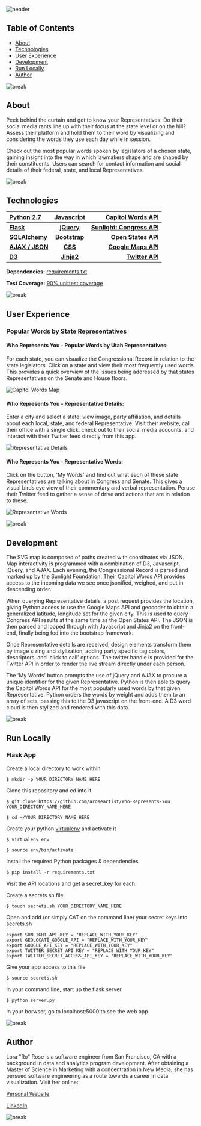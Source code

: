 ![header](markdown/background-header.png "header")

## Table of Contents

* [About](#about)
* [Technologies](#tech)
* [User Experience](#user)
* [Development](#dev)
* [Run Locally](#run)
* [Author](#author)

![break](markdown/background-line.png "line break")

## <a name="about"></a>About

Peek behind the curtain and get to know your Representatives. Do their social media rants line up with their focus at the state level or on the hill? Assess their platform and hold them to their word by visualizing and considering the words they use each day while in session.

Check out the most popular words spoken by legislators of a chosen state, gaining insight into the way in which lawmakers shape and are shaped by their constituents. Users can search for contact information and social details of their federal, state, and local Representatives.

![break](markdown/background-line.png "line break")

## <a name="tech"></a>Technologies

[Python 2.7](https://www.python.org/ "Python")    | [Javascript](https://www.python.org/ "Javascript")    | **[Capitol Words API](http://sunlightlabs.github.io/Capitol-Words/ "Sunlight: Capitol Words")**
:----------- | :-----------: | -----------:
**[Flask](http://flask.pocoo.org/ "Flask")**           | **[jQuery](https://jquery.com/ "jQuery")**           | **[Sunlight: Congress API](https://sunlightlabs.github.io/congress/ "Sunlight: Congress")**
**[SQLAlchemy](http://www.sqlalchemy.org/ "SQLAlchemy")**           | **[Bootstrap](http://getbootstrap.com/ "Bootstrap")**           | **[Open States API](http://sunlightlabs.github.io/openstates-api/ "Sunlight: Open States")**
**[AJAX / JSON](https://api.jquery.com/category/ajax/ "AJAX")**           | **[CSS](https://developer.mozilla.org/en-US/docs/Web/CSS "CSS")**           | **[Google Maps API](https://developers.google.com/maps/ "Google Maps")**
**[D3](https://d3js.org/ "D3")**           | **[Jinja2](http://jinja.pocoo.org/ "Jinja2")**           | **[Twitter API](https://dev.twitter.com/ "Twitter")**

**Dependencies:** [requirements.txt](README.md "Dependencies")

**Test Coverage:** [90% unittest coverage](tests.py)

![break](markdown/background-line.png "line break")

## <a name="user"></a>User Experience
### Popular Words by State Representatives

#### Who Represents You - Popular Words by Utah Representatives:
For each state, you can visualize the Congressional Record in relation to the state legislators. Click on a state and view their most frequently used words. This provides a quick overview of the issues being addressed by that states Representatives on the Senate and House floors.

![Capitol Words Map](markdown/WRY_map.png "Map")

#### Who Represents You - Representative Details:
Enter a city and select a state: view image, party affiliation, and details about each local, state, and federal Representative. Visit their website, call their office with a single click, check out to their social media accounts, and interact with their Twitter feed directly from this app.

![Representative Details](markdown/WRY_reps.png "Representative Details")

#### Who Represents You - Representative Words:
Click on the button, 'My Words' and find out what each of these state Representatives are talking about in Congress and Senate. This gives a visual birds eye view of their commentary and verbal representation. Peruse their Twitter feed to gather a sense of drive and actions that are in relation to these.

![Representative Words](markdown/WRY_words.png "Representative Words")

![break](markdown/background-line.png "line break")

## <a name="dev"></a>Development

The SVG map is composed of paths created with coordinates via JSON. Map interactivity is programmed with a combination of D3, Javascript, jQuery, and AJAX. Each evening, the Congressional Record is parsed and marked up by the [Sunlight Foundation](http://sunlightfoundation.com/ "Sunlight Foundation"). Their Capitol Words API provides access to the incoming data we see once jsonified, weighed, and put in descending order.

When querying Representative details, a post request provides the location, giving Python access to use the Google Maps API and geocoder to obtain a generalized latitude, longitude set for the given city. This is used to query Congress API results at the same time as the Open States API. The JSON is then parsed and looped through with Javascript and Jinja2 on the front-end, finally being fed into the bootstrap framework.

Once Representative details are received, design elements transform them by image sizing and stylization, adding party specific tag colors, descriptors, and 'click to call' options. The twitter handle is provided for the Twitter API in order to render the live stream directly under each person.

The 'My Words' button prompts the use of jQuery and AJAX to procure a unique identifier for the given Representative. Python is then able to query the Capitol Words API for the most popularly used words by that given Representative. Python orders the words by weight and adds them to an array of sets, passing this to the D3 javascript on the front-end. A D3 word cloud is then stylized and rendered with this data.

![break](markdown/background-line.png "line break")

## <a name="run"></a>Run Locally
### Flask App

Create a local directory to work within

	$ mkdir -p YOUR_DIRECTORY_NAME_HERE

Clone this repository and cd into it
	
	$ git clone https://github.com/aroseartist/Who-Represents-You YOUR_DIRECTORY_NAME_HERE
	
	$ cd ~/YOUR_DIRECTORY_NAME_HERE

Create your python [virtualenv](http://docs.python-guide.org/en/latest/dev/virtualenvs/ "VirtualEnv") and activate it

	$ virtualenv env
	
	$ source env/bin/activate

Install the required Python packages & dependencies
	
	$ pip install -r requirements.txt

Visit the [API](#api) locations and get a secret_key for each.

Create a secrets.sh file

	$ touch secrets.sh YOUR_DIRECTORY_NAME_HERE

Open and add (or simply CAT on the command line) your secret keys into secrets.sh

	export SUNLIGHT_API_KEY = "REPLACE_WITH_YOUR_KEY"  
	export GEOLOCATE_GOOGLE_API = "REPLACE_WITH_YOUR_KEY"  
	export GOOGLE_API_KEY = "REPLACE_WITH_YOUR_KEY"  
	export TWITTER_SECRET_API_KEY = "REPLACE_WITH_YOUR_KEY"  
	export TWITTER_SECRET_ACCESS_API_KEY = "REPLACE_WITH_YOUR_KEY"

Give your app access to this file

	$ source secrets.sh

In your command line, start up the flask server
	
	$ python server.py
	
In your borwser, go to localhost:5000 to see the web app

![break](markdown/background-line.png "line break")

## <a name="author"></a>Author

Lora "Ro" Rose is a software engineer from San Francisco, CA with a background in data and analytics program development. After obtaining a Master of Science in Marketing with a concentration in New Media, she has persued software engineering as a route towards a career in data visualization. Visit her online:

[Personal Website](http://www.aroseartist.com/ "ARoseArtist")

[LinkedIn](linkedin.com/in/aroseartist "Lora Rose")

![break](markdown/background-line.png "line break")